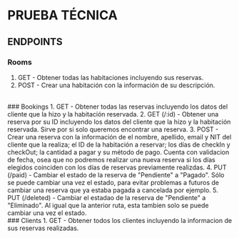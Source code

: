 # PRUEBA TÉCNICA

## ENDPOINTS

### Rooms
1. GET - Obtener todas las habitaciones incluyendo sus reservas.
2. POST - Crear una habitación con la información de su descripción.
<br/>
### Bookings 
1. GET - Obtener todas las reservas incluyendo los datos del cliente que la hizo y la habitación reservada.
2. GET (/:id) - Obtener una reserva por su ID incluyendo los datos del cliente que la hizo y la habitación reservada. Sirve por si solo queremos encontrar una reserva.
3. POST - Crear una reserva con la información de el nombre, apellido, email y NIT del cliente que la realiza; el ID de la habitación a reservar; los días de checkIn y checkOut; la cantidad a pagar y su método de pago. Cuenta con validacion de fecha, osea que no podremos realizar una nueva reserva si los días elegidos coinciden con los días de reservas previamente realizdas.
4. PUT (/paid) - Cambiar el estado de la reserva de "Pendiente" a "Pagado". Sólo se puede cambiar una vez el estado, para evitar problemas a futuros de cambiar una reserva que ya estaba pagada a cancelada por ejemplo.
5. PUT (/deleted) - Cambiar el estadao de la reserva de "Pendiente" a "Eliminado". Al igual que la anterior ruta, esta tambien solo se puede cambiar una vez el estado.
<br/>
### Clients
1. GET - Obtener todos los clientes incluyendo la informacion de sus reservas realizadas.
